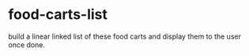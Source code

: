 # food-carts-list
build a linear linked list of these food carts and display them to the user once done.
